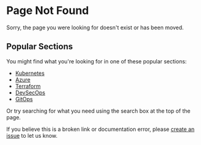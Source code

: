 # Page Not Found

Sorry, the page you were looking for doesn't exist or has been moved.

## Popular Sections

You might find what you're looking for in one of these popular sections:

- [Kubernetes](pages/should-learn/kubernetes/README.md)
- [Azure](pages/azure/README.md)
- [Terraform](pages/terraform/README.md)
- [DevSecOps](pages/dev-secops/README.md)
- [GitOps](pages/gitops/README.md)

Or try searching for what you need using the search box at the top of the page.

If you believe this is a broken link or documentation error, please [create an issue](https://github.com/olafkfreund/wiki/issues/new) to let us know.